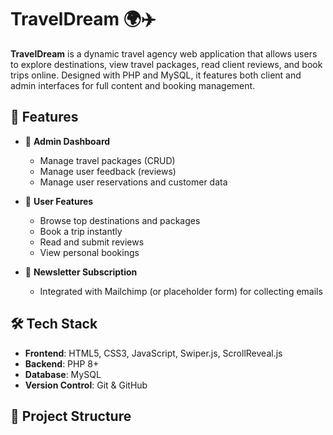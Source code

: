 # TravelDream 🌍✈️

**TravelDream** is a dynamic travel agency web application that allows users to explore destinations, view travel packages, read client reviews, and book trips online. Designed with PHP and MySQL, it features both client and admin interfaces for full content and booking management.

## 🌟 Features

- 💼 **Admin Dashboard**
  - Manage travel packages (CRUD)
  - Manage user feedback (reviews)
  - Manage user reservations and customer data

- 🧳 **User Features**
  - Browse top destinations and packages
  - Book a trip instantly
  - Read and submit reviews
  - View personal bookings

- 💌 **Newsletter Subscription**
  - Integrated with Mailchimp (or placeholder form) for collecting emails

## 🛠️ Tech Stack

- **Frontend**: HTML5, CSS3, JavaScript, Swiper.js, ScrollReveal.js
- **Backend**: PHP 8+
- **Database**: MySQL
- **Version Control**: Git & GitHub

## 📂 Project Structure

